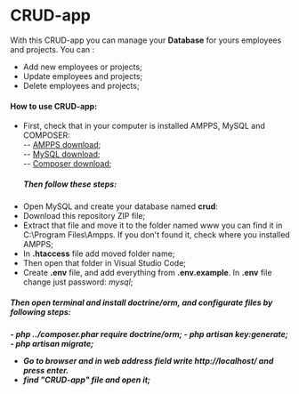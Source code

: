 # CRUD-app

With this CRUD-app you can manage your <b>Database</b> for yours employees and projects. You can :
- Add new employees or projects;
- Update employees and projects;
- Delete employees and projects;

<h4> How to use CRUD-app:</h4>

* First, check that in your computer is installed AMPPS, MySQL and COMPOSER:<br>
 -- <a href="https://ampps.com/downloads">AMPPS download</a>;<br>
  -- <a href="https://dev.mysql.com/downloads/installer/">MySQL download</a>;<br>
    -- <a href="https://getcomposer.org/download/">Composer download</a>;
  <br>

  <h5>Then follow these steps:</h5>
- Open MySQL and create your database named <b>crud</b>:
-  Download this repository ZIP file;
- Extract that file and move it to the folder named www you can find it in C:\Program Files\Ampps. If you don't found it, check where you installed AMPPS;
- In <b>.htaccess</b> file add moved folder name;
- Then open that folder in Visual Studio Code;
- Create <b>.env</b> file, and add everything from <b>.env.example</b>. In <b>.env</b> file change just password: <i>mysql</i>;
<h5>Then open terminal and install doctrine/orm, and configurate files by following steps:<h5>
- <i>php ../composer.phar require doctrine/orm;
- php artisan key:generate;
- php artisan migrate;</i>

- Go to browser and in web address field write http://localhost/ and press enter.
- find "CRUD-app" file and open it;
